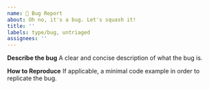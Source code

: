 ```yaml
---
name: 🐛 Bug Report
about: Oh no, it's a bug. Let's squash it!
title: ''
labels: type/bug, untriaged
assignees: ''
---
```


**Describe the bug**
A clear and concise description of what the bug is.

**How to Reproduce**
If applicable, a minimal code example in order to replicate the bug.
